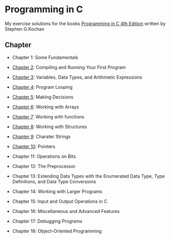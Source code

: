 # Programming in C 

My exercise solutions for the books [Programming in C 4th Edition](https://www.pearson.com/us/higher-education/program/Kochan-Programming-in-C-4th-Edition/PGM153468.html) written by Stephen G.Kochan

## Chapter

* Chapter 1: Some Fundamentals

* [Chapter 2](chapter_2/chapter_2.md): Compiling and Running Your First Program

* [Chapter 3](chapter_3/chapter_3.md): Variables, Data Types, and Arithmetic Expressions

* [Chapter 4](chapter_4/chapter_4.md): Program Looping

* [Chapter 5](chapter_5/chapter_5.md): Making Decisions

* [Chapter 6](chapter_6/chapter_6.md): Working with Arrays

* [Chapter 7](chapter_7/chapter_7.md): Working with functions

* [Chapter 8](chapter_8/chapter_8.md): Working with Structures

* [Chapter 9](chapter_9/chapter_9.md): Charater Strings

* [Chapter 10](chapter_10/chapter_10.md): Pointers

* Chapter 11: Operations on Bits

* Chapter 12: The Preprocessor

* Chapter 13: Extending Data Types with the Enumerated Data Type, Type Definitions, and Data Type Conversions

* Chapter 14: Working with Larger Programs

* Chapter 15: Input and Output Operations in C

* Chapter 16: Miscellaneous and Advanced Features

* Chapter 17: Debugging Programs

* Chapter 18: Object-Oriented Programming
